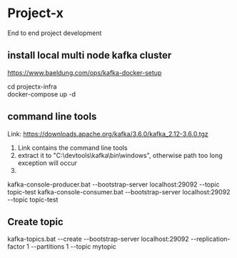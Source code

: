 # Project-x

End to end project development

## install local multi node kafka cluster
https://www.baeldung.com/ops/kafka-docker-setup

cd projectx-infra  
docker-compose up -d

## command line tools
Link: https://downloads.apache.org/kafka/3.6.0/kafka_2.12-3.6.0.tgz

1. Link contains the command line tools
2. extract it to "C:\devtools\kafka\bin\windows", otherwise path too long exception will occur 
3. 
kafka-console-producer.bat --bootstrap-server localhost:29092 --topic topic-test
kafka-console-consumer.bat --bootstrap-server localhost:29092 --topic topic-test

## Create topic
kafka-topics.bat --create --bootstrap-server localhost:29092 --replication-factor 1 --partitions 1 --topic mytopic